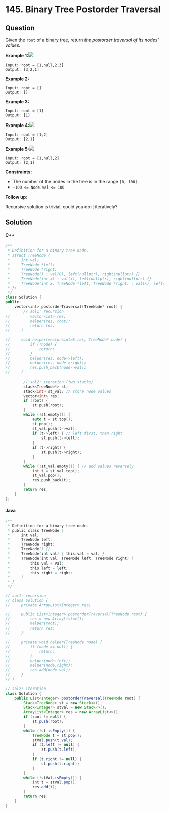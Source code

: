 # 145. Binary Tree Postorder Traversal

##

## Question

Given the `root` of a binary tree, return _the postorder traversal of its nodes' values_.

**Example 1:**![](https://assets.leetcode.com/uploads/2020/08/28/pre1.jpg)

```
Input: root = [1,null,2,3]
Output: [3,2,1]
```

**Example 2:**

```
Input: root = []
Output: []
```

**Example 3:**

```
Input: root = [1]
Output: [1]
```

**Example 4:**![](https://assets.leetcode.com/uploads/2020/08/28/pre3.jpg)

```
Input: root = [1,2]
Output: [2,1]
```

**Example 5:**![](https://assets.leetcode.com/uploads/2020/08/28/pre2.jpg)

```
Input: root = [1,null,2]
Output: [2,1]
```

**Constraints:**

* The number of the nodes in the tree is in the range `[0, 100]`.
* `-100 <= Node.val <= 100`

**Follow up:**

Recursive solution is trivial, could you do it iteratively?

## Solution

#### C++

```cpp
/**
 * Definition for a binary tree node.
 * struct TreeNode {
 *     int val;
 *     TreeNode *left;
 *     TreeNode *right;
 *     TreeNode() : val(0), left(nullptr), right(nullptr) {}
 *     TreeNode(int x) : val(x), left(nullptr), right(nullptr) {}
 *     TreeNode(int x, TreeNode *left, TreeNode *right) : val(x), left(left), right(right) {}
 * };
 */
class Solution {
public:
    vector<int> postorderTraversal(TreeNode* root) {
        // sol1: recursion
//         vector<int> res;
//         helper(res, root);
//         return res;
//     }
    
//     void helper(vector<int>& res, TreeNode* node) {
//         if (!node) {
//             return;
//         }
//         helper(res, node->left);
//         helper(res, node->right);
//         res.push_back(node->val);
//     }
        
        // sol2: iteration (two stacks)
        stack<TreeNode*> st;
        stack<int> st_val; // store node values
        vector<int> res;
        if (root) {
            st.push(root);
        }
        while (!st.empty()) {
            auto t = st.top();
            st.pop();
            st_val.push(t->val);
            if (t->left) { // left first, then right
                st.push(t->left);
            }
            if (t->right) {
                st.push(t->right);
            }
        }
        while (!st_val.empty()) { // add values reversely
            int t = st_val.top();
            st_val.pop();
            res.push_back(t);
        }
        return res;
    }
};
```

#### Java

```java
/**
 * Definition for a binary tree node.
 * public class TreeNode {
 *     int val;
 *     TreeNode left;
 *     TreeNode right;
 *     TreeNode() {}
 *     TreeNode(int val) { this.val = val; }
 *     TreeNode(int val, TreeNode left, TreeNode right) {
 *         this.val = val;
 *         this.left = left;
 *         this.right = right;
 *     }
 * }
 */

// sol1: recursion
// class Solution {
//     private ArrayList<Integer> res;

//     public List<Integer> postorderTraversal(TreeNode root) {
//         res = new ArrayList<>();
//         helper(root);
//         return res;
//     }

//     private void helper(TreeNode node) {
//         if (node == null) {
//             return;
//         }
//         helper(node.left);
//         helper(node.right);
//         res.add(node.val);
//     }
// }

// sol2: iteration
class Solution {
    public List<Integer> postorderTraversal(TreeNode root) {
        Stack<TreeNode> st = new Stack<>();
        Stack<Integer> stVal = new Stack<>();
        ArrayList<Integer> res = new ArrayList<>();
        if (root != null) {
            st.push(root);
        }
        while (!st.isEmpty()) {
            TreeNode t = st.pop();
            stVal.push(t.val);
            if (t.left != null) {
                st.push(t.left);
            }
            if (t.right != null) {
                st.push(t.right);
            }
        }
        while (!stVal.isEmpty()) {
            int t = stVal.pop();
            res.add(t);
        }
        return res;
    }
}
```
